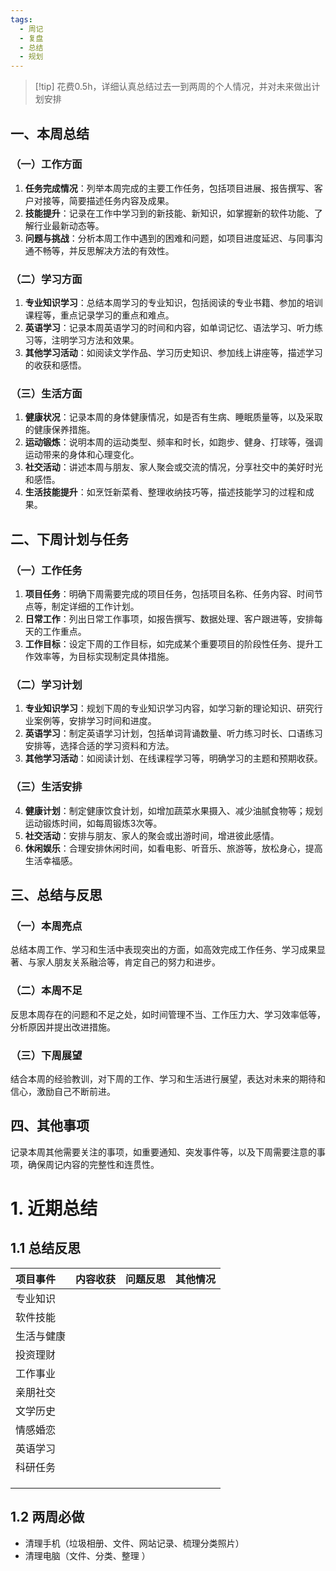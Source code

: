```yaml
---
tags:
  - 周记
  - 复盘
  - 总结
  - 规划
---
```

> [!tip] 花费0.5h，详细认真总结过去一到两周的个人情况，并对未来做出计划安排

## 一、本周总结

### （一）工作方面
1. **任务完成情况**：列举本周完成的主要工作任务，包括项目进展、报告撰写、客户对接等，简要描述任务内容及成果。
2. **技能提升**：记录在工作中学习到的新技能、新知识，如掌握新的软件功能、了解行业最新动态等。
3. **问题与挑战**：分析本周工作中遇到的困难和问题，如项目进度延迟、与同事沟通不畅等，并反思解决方法的有效性。



### （二）学习方面

1. **专业知识学习**：总结本周学习的专业知识，包括阅读的专业书籍、参加的培训课程等，重点记录学习的重点和难点。
2. **英语学习**：记录本周英语学习的时间和内容，如单词记忆、语法学习、听力练习等，注明学习方法和效果。
3. **其他学习活动**：如阅读文学作品、学习历史知识、参加线上讲座等，描述学习的收获和感悟。



### （三）生活方面

1. **健康状况**：记录本周的身体健康情况，如是否有生病、睡眠质量等，以及采取的健康保养措施。
2. **运动锻炼**：说明本周的运动类型、频率和时长，如跑步、健身、打球等，强调运动带来的身体和心理变化。
3. **社交活动**：讲述本周与朋友、家人聚会或交流的情况，分享社交中的美好时光和感悟。
4. **生活技能提升**：如烹饪新菜肴、整理收纳技巧等，描述技能学习的过程和成果。



## 二、下周计划与任务

### （一）工作任务
1. **项目任务**：明确下周需要完成的项目任务，包括项目名称、任务内容、时间节点等，制定详细的工作计划。
2. **日常工作**：列出日常工作事项，如报告撰写、数据处理、客户跟进等，安排每天的工作重点。
3. **工作目标**：设定下周的工作目标，如完成某个重要项目的阶段性任务、提升工作效率等，为目标实现制定具体措施。
### （二）学习计划
1. **专业知识学习**：规划下周的专业知识学习内容，如学习新的理论知识、研究行业案例等，安排学习时间和进度。
2. **英语学习**：制定英语学习计划，包括单词背诵数量、听力练习时长、口语练习安排等，选择合适的学习资料和方法。
3. **其他学习活动**：如阅读计划、在线课程学习等，明确学习的主题和预期收获。
### （三）生活安排

4. **健康计划**：制定健康饮食计划，如增加蔬菜水果摄入、减少油腻食物等；规划运动锻炼时间，如每周锻炼3次等。
5. **社交活动**：安排与朋友、家人的聚会或出游时间，增进彼此感情。
6. **休闲娱乐**：合理安排休闲时间，如看电影、听音乐、旅游等，放松身心，提高生活幸福感。

## 三、总结与反思

### （一）本周亮点
总结本周工作、学习和生活中表现突出的方面，如高效完成工作任务、学习成果显著、与家人朋友关系融洽等，肯定自己的努力和进步。

### （二）本周不足
反思本周存在的问题和不足之处，如时间管理不当、工作压力大、学习效率低等，分析原因并提出改进措施。

### （三）下周展望
结合本周的经验教训，对下周的工作、学习和生活进行展望，表达对未来的期待和信心，激励自己不断前进。

## 四、其他事项
记录本周其他需要关注的事项，如重要通知、突发事件等，以及下周需要注意的事项，确保周记内容的完整性和连贯性。

# 1. 近期总结
## 1.1 总结反思 

| 项目事件  | 内容收获 | 问题反思 | 其他情况 |
| :---- | :--- | :--- | ---- |
| 专业知识  |      |      |      |
| 软件技能  |      |      |      |
| 生活与健康 |      |      |      |
| 投资理财  |      |      |      |
| 工作事业  |      |      |      |
| 亲朋社交  |      |      |      |
| 文学历史  |      |      |      |
| 情感婚恋  |      |      |      |
| 英语学习  |      |      |      |
| 科研任务  |      |      |      |
|       |      |      |      |
|       |      |      |      |
|       |      |      |      |
## 1.2 两周必做
- 清理手机（垃圾相册、文件、网站记录、梳理分类照片）
- 清理电脑（文件、分类、整理 ）




